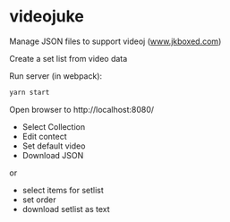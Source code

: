 # videojuke

Manage JSON files to support videoj (www.jkboxed.com)

Create a set list from video data

Run server (in webpack):
~~~ sh
yarn start
~~~

Open browser to http://localhost:8080/

- Select Collection
- Edit contect
- Set default video
- Download JSON

or

- select items for setlist
- set order
- download setlist as text
